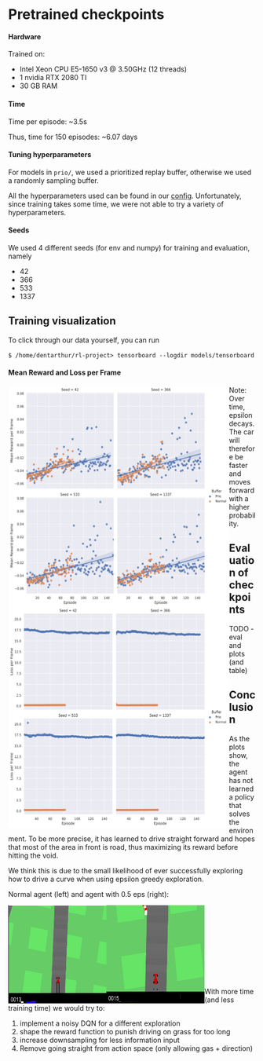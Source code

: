 # Pretrained checkpoints

#### Hardware
Trained on:
 * Intel Xeon CPU E5-1650 v3 @ 3.50GHz (12 threads)
 * 1 nvidia RTX 2080 TI
 * 30 GB RAM

#### Time
Time per episode: ~3.5s

Thus, time for 150 episodes: ~6.07 days

#### Tuning hyperparameters

For models in `prio/`, we used a prioritized replay buffer,
otherwise we used a randomly sampling buffer.

All the hyperparameters used can be found in our [config](https://github.com/Dschimm/rl-project/blob/main/src/config.py).
Unfortunately, since training takes some time, we were not able to try a variety of hyperparameters.

#### Seeds
We used 4 different seeds (for env and numpy) for training and evaluation, namely
 * 42
 * 366
 * 533
 * 1337

## Training visualization

To click through our data yourself, you can run 
```
$ /home/dentarthur/rl-project> tensorboard --logdir models/tensorboard
```
#### Mean Reward and Loss per Frame

<img src="https://github.com/Dschimm/rl-project/blob/main/images/trainreward.svg" width="450" height="450" align="left">

<img src="https://github.com/Dschimm/rl-project/blob/main/images/trainloss.svg" width="450" height="450" align="left">


Note: Over time, epsilon decays. The car will therefore be faster and moves forward with a higher probability.

## Evaluation of checkpoints

TODO - eval and plots (and table)

## Conclusion

As the plots show, the agent has not learned a policy that solves the environment.
To be more precise, it has learned to drive straight forward and hopes that most of the area in front is road, thus maximizing its reward before hitting the void.

We think this is due to the small likelihood of ever successfully exploring how to drive a curve when using epsilon greedy exploration.

Normal agent (left) and agent with 0.5 eps (right):

<img src="https://github.com/Dschimm/rl-project/blob/main/images/1337.gif" width="200" height="200" align="left"> 

<img src="https://github.com/Dschimm/rl-project/blob/main/images/1337epsgreedy.gif" width="200" height="200" align="left"> 
</br>
</br>
</br>
</br>
</br></br></br></br></br>

With more time (and less training time) we would try to:
 1. implement a noisy DQN for a different exploration
 2. shape the reward function to punish driving on grass for too long
 3. increase downsampling for less information input
 4. Remove going straight from action space (only allowing gas + direction)
